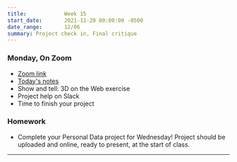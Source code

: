```yaml
---
title:            Week 15
start_date:       2021-11-20 00:00:00 -0500
date_range:       12/06
summary: Project check in, Final critique
---
```




### Monday, On Zoom

- [Zoom link](https://zoom.us/j/7047994536?pwd=RThBZ0oyWHd5M2RZcmFNQUVwUFJHUT09) 
- [Today's notes](https://paper.dropbox.com/doc/Week-15-Project-Check-Ins--BXnEnFd9ELprcKO2NHJQWjW0AQ-AjnnxCDClDMJYck1FZdEB)
- Show and tell: 3D on the Web exercise
- Project help on Slack
- Time to finish your project

### Homework

- Complete your Personal Data project for Wednesday! Project should be uploaded and online, ready to present, at the start of class.

---